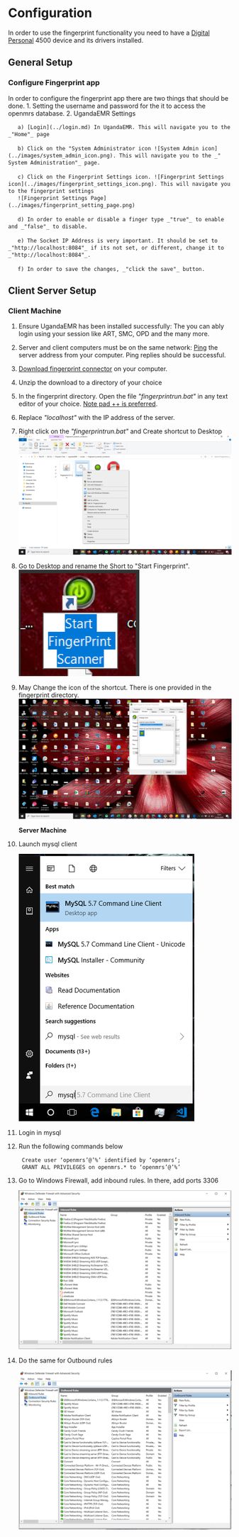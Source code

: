 # Configuration

In order to use the fingerprint functionality you need to have a [Digital Personal](https://www.neurotechnology.com/fingerprint-scanner-digitalpersona-u-are-u-4500.html) 4500 device and its drivers installed.

## General Setup

### Configure Fingerprint app

In order to configure the fingerprint app there are two things that should be done. 1. Setting the username and password for the it to access the openmrs database. 2. UgandaEMR Settings

```text
   a) [Login](../login.md) In UgandaEMR. This will navigate you to the _"Home"_ page

   b) Click on the "System Administrator icon ![System Admin icon](../images/system_admin_icon.png). This will navigate you to the _" System Administration"_ page. 

   c) Click on the Fingerprint Settings icon. ![Fingerprint Settings icon](../images/fingerprint_settings_icon.png). This will navigate you to the fingerprint settings
   ![Fingerprint Settings Page](../images/fingerprint_setting_page.png)

   d) In order to enable or disable a finger type _"true"_ to enable and _"false"_ to disable. 

   e) The Socket IP Address is very important. It should be set to _"http://localhost:8084"_ if its not set, or different, change it to _"http://localhost:8084"_.

   f) In order to save the changes, _"click the save"_ button. 
```

## Client Server Setup

### Client Machine

1. Ensure UgandaEMR has been installed successfully: The you can ably login using your session like ART, SMC, OPD and the many more.
2. Server and client computers must be on the same network: [Ping](https://www.howtogeek.com/355664/how-to-use-ping-to-test-your-network/) the server address from your computer. Ping replies should be successful.
3. [Download fingerprint connector](https://sourceforge.net/projects/ugandaemr/files/Others/fingerprint%20connector.zip/download) on your computer.
4. Unzip the download to a directory of your choice
5. In the fingerprint directory. Open the file _"fingerprintrun.bat"_ in any text editor of your choice. [Note pad ++ is preferred](https://notepad-plus-plus.org/).
6. Replace _"localhost"_ with the IP address of the server.
7. Right click on the _"fingerprintrun.bat"_ and Create shortcut to Desktop ![Right Click on fingerprintrun.bat](../assets/send_icon_to_desktop.png)
8. Go to Desktop and rename the Short to "Start Fingerprint". ![Rename icon sent to desktop](../assets/rename_fingerprint_icon.png)
9. May Change the icon of the shortcut. There is one provided in the fingerprint directory. ![Rename icon sent to desktop](../assets/change_icon_fingerprint.png)

   **Server Machine**

10. Launch mysql client

    ![Launch mysql client](../assets/launch_mysql_client.png)

11. Login in mysql
12. Run the following commands below

    ```text
     Create user ‘openmrs’@’%’ identified by ‘openmrs’;
     GRANT ALL PRIVILEGES on openmrs.* to ‘openmrs’@’%’
    ```

13. Go to Windows Firewall, add inbound rules. In there, add ports 3306

    ![Inbound Rules](../assets/inbound_rule_snapshot.png)

14. Do the same for Outbound rules

    ![Inbound Rules](../assets/outbound_rule_snapshot.png)

